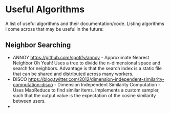 # Useful Algorithms
A list of useful algorithms and their documentation/code. Listing algorithms I come across that may be useful in the future:

## Neighbor Searching

- ANNOY https://github.com/spotify/annoy - Approximate Nearest Neighbor Oh Yeah! Uses a tree to divide the n-dimensional space and search for neighbors. Advantage is that the search index is a static file that can be shared and distributed across many workers.
- DISCO https://blog.twitter.com/2012/dimension-independent-similarity-computation-disco - Dimension Independent Similarity Computation - Uses MapReduce to find similar items. Implements a custom sampler, such that the output value is the expectation of the cosine similarity between users.
- 
